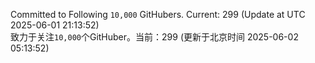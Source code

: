 Committed to Following `10,000` GitHubers. Current: <!-- FOLLOWING_COUNT -->299<!-- FOLLOWING_COUNT --> (Update at UTC <!-- LAST_UPDATED -->2025-06-01 21:13:52<!-- LAST_UPDATED -->)<br>
致力于关注`10,000`个GitHuber。当前：<!-- FOLLOWING_COUNT -->299<!-- FOLLOWING_COUNT --> (更新于北京时间 <!-- LAST_UPDATED_CST -->2025-06-02 05:13:52<!-- LAST_UPDATED_CST -->)
